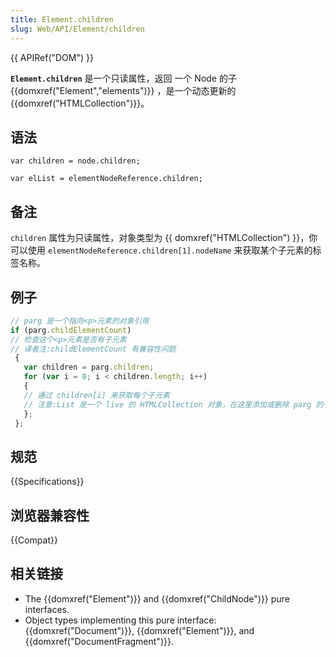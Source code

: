 ```yaml
---
title: Element.children
slug: Web/API/Element/children
---
```


{{ APIRef("DOM") }}

**`Element.children`** 是一个只读属性，返回 一个 Node 的子{{domxref("Element","elements")}} ，是一个动态更新的 {{domxref("HTMLCollection")}}。

## 语法

```
var children = node.children;
```

```
var elList = elementNodeReference.children;
```

## 备注

`children` 属性为只读属性，对象类型为 {{ domxref("HTMLCollection") }}，你可以使用 `elementNodeReference.children[1].nodeName` 来获取某个子元素的标签名称。

## 例子

```js
// parg 是一个指向<p>元素的对象引用
if (parg.childElementCount)
// 检查这个<p>元素是否有子元素
// 译者注:childElementCount 有兼容性问题
 {
   var children = parg.children;
   for (var i = 0; i < children.length; i++)
   {
   // 通过 children[i] 来获取每个子元素
   // 注意:List 是一个 live 的 HTMLCollection 对象，在这里添加或删除 parg 的子元素节点，都会立即改变 List 的值。
   };
 };
```

## 规范

{{Specifications}}

## 浏览器兼容性

{{Compat}}

## 相关链接

- The {{domxref("Element")}} and {{domxref("ChildNode")}} pure interfaces.
- Object types implementing this pure interface: {{domxref("Document")}}, {{domxref("Element")}}, and {{domxref("DocumentFragment")}}.
